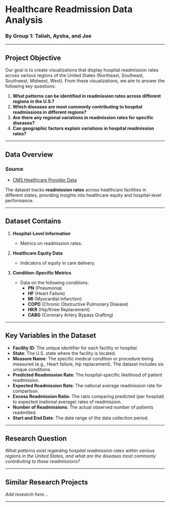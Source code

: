 # Healthcare Readmission Data Analysis  

### By Group 1: Taliah, Aysha, and Joe  

---

## **Project Objective**  
Our goal is to create visualizations that display hospital readmission rates across various regions of the United States (Northeast, Southeast, Southwest, Midwest, West). From these visualizations, we aim to answer the following key questions:  

1. **What patterns can be identified in readmission rates across different regions in the U.S.?**  
2. **Which diseases are most commonly contributing to hospital readmissions in different regions?**  
3. **Are there any regional variations in readmission rates for specific diseases?**  
4. **Can geographic factors explain variations in hospital readmission rates?**  

---

## **Data Overview**  

### **Source**  
- [CMS Healthcare Provider Data](https://data.cms.gov/provider-data/dataset/9n3s-kdb3#data-table)  

The dataset tracks **readmission rates** across healthcare facilities in different states, providing insights into healthcare equity and hospital-level performance.  

---

## **Dataset Contains**  
1. **Hospital-Level Information**  
   - Metrics on readmission rates.  

2. **Healthcare Equity Data**  
   - Indicators of equity in care delivery.  

3. **Condition-Specific Metrics**  
   - Data on the following conditions:  
     - **PN** (Pneumonia)  
     - **HF** (Heart Failure)  
     - **MI** (Myocardial Infarction)  
     - **COPD** (Chronic Obstructive Pulmonary Disease)  
     - **HKR** (Hip/Knee Replacement)  
     - **CABG** (Coronary Artery Bypass Grafting)  

---

## **Key Variables in the Dataset**  
- **Facility ID**: The unique identifier for each facility or hospital.  
- **State**: The U.S. state where the facility is located.  
- **Measure Name**: The specific medical condition or procedure being measured (e.g., Heart failure, hip replacement). The dataset includes six unique conditions.  
- **Predicted Readmission Rate**: The hospital-specific likelihood of patient readmission.  
- **Expected Readmission Rate**: The national average readmission rate for comparison.  
- **Excess Readmission Ratio**: The ratio comparing predicted (per hospital) to expected (national average) rates of readmission.  
- **Number of Readmissions**: The actual observed number of patients readmitted.  
- **Start and End Date**: The date range of the data collection period.  

---

## **Research Question**

*What patterns exist regarding hospital readmission rates within various regions in the United States, and what are the diseases most commonly contributing to these readmissions?*

---

## **Similar Research Projects**
*Add research here...*

--- 

## 

